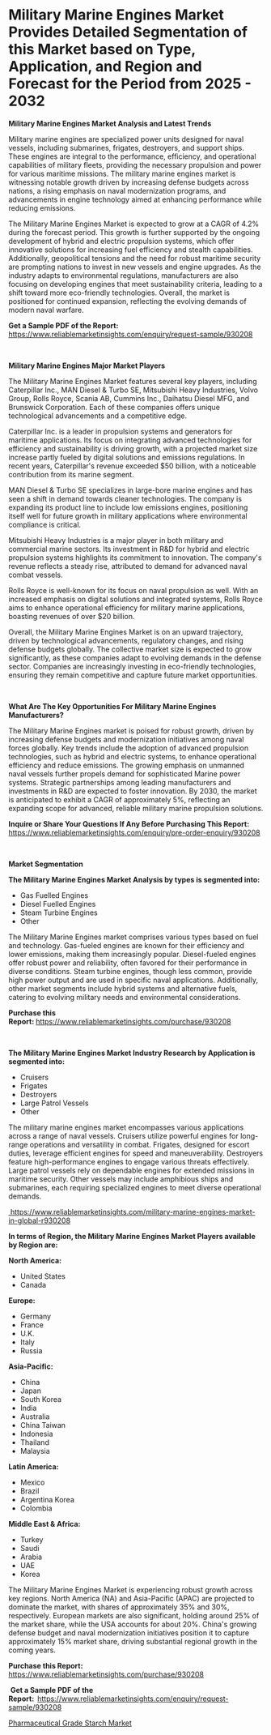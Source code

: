 <p><h1>Military Marine Engines Market Provides Detailed Segmentation of this Market based on Type, Application, and Region and Forecast for the Period from 2025 - 2032</h1></p><p><strong>Military Marine Engines Market Analysis and Latest Trends</strong></p>
<p><p>Military marine engines are specialized power units designed for naval vessels, including submarines, frigates, destroyers, and support ships. These engines are integral to the performance, efficiency, and operational capabilities of military fleets, providing the necessary propulsion and power for various maritime missions. The military marine engines market is witnessing notable growth driven by increasing defense budgets across nations, a rising emphasis on naval modernization programs, and advancements in engine technology aimed at enhancing performance while reducing emissions.</p><p>The Military Marine Engines Market is expected to grow at a CAGR of 4.2% during the forecast period. This growth is further supported by the ongoing development of hybrid and electric propulsion systems, which offer innovative solutions for increasing fuel efficiency and stealth capabilities. Additionally, geopolitical tensions and the need for robust maritime security are prompting nations to invest in new vessels and engine upgrades. As the industry adapts to environmental regulations, manufacturers are also focusing on developing engines that meet sustainability criteria, leading to a shift toward more eco-friendly technologies. Overall, the market is positioned for continued expansion, reflecting the evolving demands of modern naval warfare.</p></p>
<p><strong>Get a Sample PDF of the Report:&nbsp;</strong> <a href="https://www.reliablemarketinsights.com/enquiry/request-sample/930208?utm_campaign=2188&utm_medium=2&utm_source=Github&utm_content=ia&utm_term=21032025&utm_id=military-marine-engines">https://www.reliablemarketinsights.com/enquiry/request-sample/930208</a></p>
<p>&nbsp;</p>
<p><strong>Military Marine Engines Major Market Players</strong></p>
<p><p>The Military Marine Engines Market features several key players, including Caterpillar Inc., MAN Diesel & Turbo SE, Mitsubishi Heavy Industries, Volvo Group, Rolls Royce, Scania AB, Cummins Inc., Daihatsu Diesel MFG, and Brunswick Corporation. Each of these companies offers unique technological advancements and a competitive edge.</p><p>Caterpillar Inc. is a leader in propulsion systems and generators for maritime applications. Its focus on integrating advanced technologies for efficiency and sustainability is driving growth, with a projected market size increase partly fueled by digital solutions and emissions regulations. In recent years, Caterpillar's revenue exceeded $50 billion, with a noticeable contribution from its marine segment.</p><p>MAN Diesel & Turbo SE specializes in large-bore marine engines and has seen a shift in demand towards cleaner technologies. The company is expanding its product line to include low emissions engines, positioning itself well for future growth in military applications where environmental compliance is critical.</p><p>Mitsubishi Heavy Industries is a major player in both military and commercial marine sectors. Its investment in R&D for hybrid and electric propulsion systems highlights its commitment to innovation. The company's revenue reflects a steady rise, attributed to demand for advanced naval combat vessels.</p><p>Rolls Royce is well-known for its focus on naval propulsion as well. With an increased emphasis on digital solutions and integrated systems, Rolls Royce aims to enhance operational efficiency for military marine applications, boasting revenues of over $20 billion.</p><p>Overall, the Military Marine Engines Market is on an upward trajectory, driven by technological advancements, regulatory changes, and rising defense budgets globally. The collective market size is expected to grow significantly, as these companies adapt to evolving demands in the defense sector. Companies are increasingly investing in eco-friendly technologies, ensuring they remain competitive and capture future market opportunities.</p></p>
<p>&nbsp;</p>
<p><strong>What Are The Key Opportunities For Military Marine Engines Manufacturers?</strong></p>
<p><p>The Military Marine Engines market is poised for robust growth, driven by increasing defense budgets and modernization initiatives among naval forces globally. Key trends include the adoption of advanced propulsion technologies, such as hybrid and electric systems, to enhance operational efficiency and reduce emissions. The growing emphasis on unmanned naval vessels further propels demand for sophisticated Marine power systems. Strategic partnerships among leading manufacturers and investments in R&D are expected to foster innovation. By 2030, the market is anticipated to exhibit a CAGR of approximately 5%, reflecting an expanding scope for advanced, reliable military marine propulsion solutions.</p></p>
<p><strong>Inquire or Share Your Questions If Any Before Purchasing This Report:</strong> <a href="https://www.reliablemarketinsights.com/enquiry/pre-order-enquiry/930208?utm_campaign=2188&utm_medium=2&utm_source=Github&utm_content=ia&utm_term=21032025&utm_id=military-marine-engines">https://www.reliablemarketinsights.com/enquiry/pre-order-enquiry/930208</a></p>
<p>&nbsp;</p>
<p><strong>Market Segmentation</strong></p>
<p><strong>The Military Marine Engines Market Analysis by types is segmented into:</strong></p>
<p><ul><li>Gas Fuelled Engines</li><li>Diesel Fuelled Engines</li><li>Steam Turbine Engines</li><li>Other</li></ul></p>
<p><p>The Military Marine Engines market comprises various types based on fuel and technology. Gas-fueled engines are known for their efficiency and lower emissions, making them increasingly popular. Diesel-fueled engines offer robust power and reliability, often favored for their performance in diverse conditions. Steam turbine engines, though less common, provide high power output and are used in specific naval applications. Additionally, other market segments include hybrid systems and alternative fuels, catering to evolving military needs and environmental considerations.</p></p>
<p><strong>Purchase this Report:&nbsp;</strong><a href="https://www.reliablemarketinsights.com/purchase/930208?utm_campaign=2188&utm_medium=2&utm_source=Github&utm_content=ia&utm_term=21032025&utm_id=military-marine-engines">https://www.reliablemarketinsights.com/purchase/930208</a></p>
<p>&nbsp;</p>
<p><strong>The Military Marine Engines Market Industry Research by Application is segmented into:</strong></p>
<p><ul><li>Cruisers</li><li>Frigates</li><li>Destroyers</li><li>Large Patrol Vessels</li><li>Other</li></ul></p>
<p><p>The military marine engines market encompasses various applications across a range of naval vessels. Cruisers utilize powerful engines for long-range operations and versatility in combat. Frigates, designed for escort duties, leverage efficient engines for speed and maneuverability. Destroyers feature high-performance engines to engage various threats effectively. Large patrol vessels rely on dependable engines for extended missions in maritime security. Other vessels may include amphibious ships and submarines, each requiring specialized engines to meet diverse operational demands.</p></p>
<p><a href="https://www.reliablemarketinsights.com/military-marine-engines-market-in-global-r930208?utm_campaign=2188&utm_medium=2&utm_source=Github&utm_content=ia&utm_term=21032025&utm_id=military-marine-engines">&nbsp;https://www.reliablemarketinsights.com/military-marine-engines-market-in-global-r930208</a></p>
<p><strong>In terms of Region, the Military Marine Engines Market Players available by Region are:</strong></p>
<p>
    <p> <strong> North America: </strong>
        <ul>
            <li>United States</li>
            <li>Canada</li>
        </ul>
        </p> 
    <p> <strong> Europe: </strong>
        <ul>
            <li>Germany</li>
            <li>France</li>
            <li>U.K.</li>
            <li>Italy</li>
            <li>Russia</li>
        </ul>
        </p> 
    <p> <strong> Asia-Pacific: </strong>
        <ul>
            <li>China</li>
            <li>Japan</li>
            <li>South Korea</li>
            <li>India</li>
            <li>Australia</li>
            <li>China Taiwan</li>
            <li>Indonesia</li>
            <li>Thailand</li>
            <li>Malaysia</li>
        </ul>
        </p> 
    <p> <strong> Latin America: </strong>
        <ul>
            <li>Mexico</li>
            <li>Brazil</li>
            <li>Argentina Korea</li>
            <li>Colombia</li>
        </ul>
        </p> 
    <p> <strong> Middle East & Africa: </strong>
        <ul>
            <li>Turkey</li>
            <li>Saudi</li>
            <li>Arabia</li>
            <li>UAE</li>
            <li>Korea</li>
        </ul>
    </p>
    </p>
<p><p>The Military Marine Engines Market is experiencing robust growth across key regions. North America (NA) and Asia-Pacific (APAC) are projected to dominate the market, with shares of approximately 35% and 30%, respectively. European markets are also significant, holding around 25% of the market share, while the USA accounts for about 20%. China's growing defense budget and naval modernization initiatives position it to capture approximately 15% market share, driving substantial regional growth in the coming years.</p></p>
<p><strong>Purchase this Report: </strong><a href="https://www.reliablemarketinsights.com/purchase/930208?utm_campaign=2188&utm_medium=2&utm_source=Github&utm_content=ia&utm_term=21032025&utm_id=military-marine-engines">https://www.reliablemarketinsights.com/purchase/930208</a></p>
<p>&nbsp;<strong>Get a Sample PDF of the Report:&nbsp;&nbsp;</strong><a href="https://www.reliablemarketinsights.com/enquiry/request-sample/930208?utm_campaign=2188&utm_medium=2&utm_source=Github&utm_content=ia&utm_term=21032025&utm_id=military-marine-engines">https://www.reliablemarketinsights.com/enquiry/request-sample/930208</a></p>
<p><strong></strong></p>
<p><p><a href="https://github.com/globismark/Market-Research-Report-List-6/blob/main/pharmaceutical-grade-starch-market.md?utm_campaign=2188&utm_medium=2&utm_source=Github&utm_content=ia&utm_term=21032025&utm_id=military-marine-engines">Pharmaceutical Grade Starch Market</a></p></p>